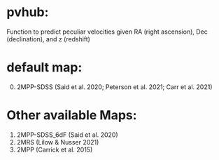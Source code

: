 # pvhub: 
Function to predict peculiar velocities given RA (right ascension), Dec (declination), and z (redshift)
# default map: 
0. 2MPP-SDSS (Said et al. 2020; Peterson et al. 2021; Carr et al. 2021) 
# Other available Maps:
1. 2MPP-SDSS_6dF (Said et al. 2020)
2. 2MRS (Lilow & Nusser 2021)
3. 2MPP (Carrick et al. 2015)